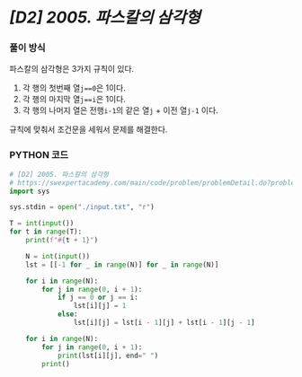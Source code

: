 # *[D2] 2005. 파스칼의 삼각형*

### 풀이 방식

파스칼의 삼각형은 3가지 규칙이 있다.

1. 각 행의 첫번째 열`j==0`은 1이다.
2. 각 행의 마지막 열`j==i`은 1이다.
3. 각 행의 나머지 열은 전행`i-1`의 같은 열`j` + 이전 열`j-1` 이다.

규칙에 맞춰서 조건문을 세워서 문제를 해결한다.

### PYTHON 코드

```python
# [D2] 2005. 파스칼의 삼각형
# https://swexpertacademy.com/main/code/problem/problemDetail.do?problemLevel=2&contestProbId=AV5P0-h6Ak4DFAUq&categoryId=AV5P0-h6Ak4DFAUq&categoryType=CODE&problemTitle=2005&orderBy=PASS_RATE&selectCodeLang=PYTHON&select-1=2&pageSize=10&pageIndex=1
import sys

sys.stdin = open("./input.txt", "r")

T = int(input())
for t in range(T):
    print(f"#{t + 1}")

    N = int(input())
    lst = [[-1 for _ in range(N)] for _ in range(N)]

    for i in range(N):
        for j in range(0, i + 1):
            if j == 0 or j == i:
                lst[i][j] = 1
            else:
                lst[i][j] = lst[i - 1][j] + lst[i - 1][j - 1]

    for i in range(N):
        for j in range(0, i + 1):
            print(lst[i][j], end=" ")
        print()


```

